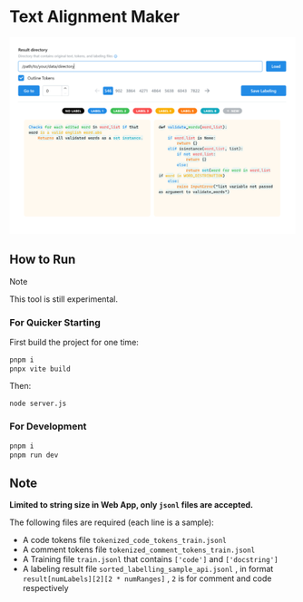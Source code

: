 # Text Alignment Maker

![alt text](text-alignment-maker.png)

## How to Run

> [!NOTE]
> This tool is still experimental.

### For Quicker Starting

First build the project for one time:

```
pnpm i
pnpx vite build
```

Then:

```
node server.js
```

### For Development

```
pnpm i
pnpm run dev
```

## Note

**Limited to string size in Web App, only `jsonl` files are accepted.**

The following files are required (each line is a sample):

+ A code tokens file `tokenized_code_tokens_train.jsonl`
+ A comment tokens file `tokenized_comment_tokens_train.jsonl`
+ A Training file `train.jsonl` that contains `['code']` and `['docstring']`
+ A labeling result file `sorted_labelling_sample_api.jsonl` , in format `result[numLabels][2][2 * numRanges]` , `2` is for comment and code respectively
